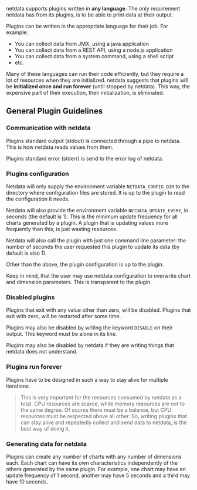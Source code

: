 netdata supports plugins written in **any language**. The only requirement netdata has from its plugins, is to be able to print data at their output.

Plugins can be written in the appropriate language for their job. For example:

- You can collect data from JMX, using a java application
- You can collect data from a REST API, using a node.js application
- You can collect data from a system command, using a shell script
- etc.

Many of these languages can run their code efficiently, but they require a lot of resources when they are initialized. netdata suggests that plugins will be **initialized once and run forever** (until stopped by netdata). This way, the expensive part of their execution, their initialization, is eliminated.

## General Plugin Guidelines


### Communication with netdata

Plugins standard output (stdout) is connected through a pipe to netdata. This is how netdata reads values from them.

Plugins standard error (stderr) is send to the error log of netdata.

### Plugins configuration

Netdata will only supply the environment variable `NETDATA_CONFIG_DIR` to the directory where configuration files are stored. It is up to the plugin to read the configuration it needs.

Netdata will also provide the environment variable `NETDATA_UPDATE_EVERY`, in seconds (the default is 1). This is the minimum update frequency for all charts generated by a plugin. A plugin that is updating values more frequently than this, is just wasting resources.

Netdata will also call the plugin with just one command line parameter: the number of seconds the user requested this plugin to update its data (by default is also 1).

Other than the above, the plugin configuration is up to the plugin.

Keep in mind, that the user may use netdata configuration to overwrite chart and dimension parameters. This is transparent to the plugin.

### Disabled plugins

Plugins that exit with any value other than zero, will be disabled. Plugins that exit with zero, will be restarted after some time.

Plugins may also be disabled by writing the keyword `DISABLE` on their output. This keyword must be alone in its line.

Plugins may also be disabled by netdata if they are writing things that netdata does not understand.

### Plugins run forever

Plugins have to be designed in such a way to stay alive for multiple iterations.

> This is very important for the resources consumed by netdata as a total. CPU resources are scarce, while memory resources are not to the same degree. Of course there must be a balance, but CPU resources must be respected above all other. So, writing plugins that can stay alive and repeatedly collect and send data to netdata, is the best way of doing it.

### Generating data for netdata

Plugins can create any number of charts with any number of dimensions each. Each chart can have its own characteristics independently of the others generated by the same plugin. For example, one chart may have an update frequency of 1 second, another may have 5 seconds and a third may have 10 seconds.
